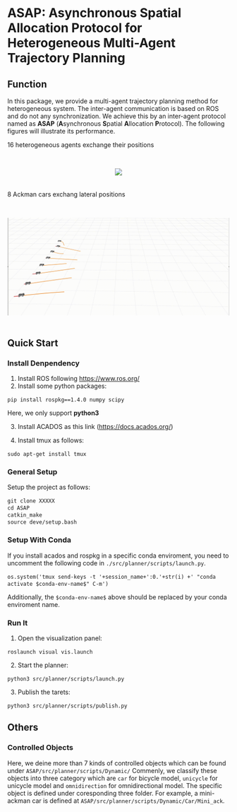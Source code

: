 
# ASAP: Asynchronous Spatial Allocation Protocol for Heterogeneous Multi-Agent Trajectory Planning

## Function

In this package, we provide a multi-agent trajectory planning method for heterogeneous system.
The inter-agent communication is based on ROS and do not any synchronization.
We achieve this by an inter-agent protocol named as **ASAP** (**A**synchronous **S**patial **A**llocation **P**rotocol).
The following figures will illustrate its performance.

16 heterogeneous agents exchange their positions

&nbsp;
<div align=center>
<img src="./images/16.gif" width=600>
</div>
&nbsp;

8 Ackman cars exchang lateral positions

&nbsp;
<div align=center>
<img src="./images/8.gif" width=600>
</div>
&nbsp;

## Quick Start

### Install Denpendency

1. Install ROS following https://www.ros.org/ 
2. Install some python packages:

```
pip install rospkg==1.4.0 numpy scipy
```

Here, we only support **python3**

3. Install ACADOS as this link (https://docs.acados.org/)

4. Install tmux as follows:
```
sudo apt-get install tmux
```

### General Setup

Setup the project as follows:
```
git clone XXXXX
cd ASAP
catkin_make
source deve/setup.bash
```

### Setup With Conda

If you install acados and rospkg in a specific conda enviroment, you need to uncomment the following code in `./src/planner/scripts/launch.py`.
```
os.system('tmux send-keys -t '+session_name+':0.'+str(i) +' "conda activate $conda-env-name$" C-m')
```
Additionally, the `$conda-env-name$` above should be replaced by your conda enviroment name.

### Run It

1. Open the visualization panel:
```
roslaunch visual vis.launch
```

2. Start the planner:
```
python3 src/planner/scripts/launch.py
```

3. Publish the tarets:
```
python3 src/planner/scripts/publish.py
```

## Others

### Controlled Objects

Here, we deine more than 7 kinds of controlled objects which can be found under `ASAP/src/planner/scripts/Dynamic/`
Commenly, we classify these objects into three category which are `car` for bicycle model, `unicycle` for unicycle model and `omnidirection` for omnidirectional model. 
The specific object is defined under coresponding three folder. 
For example, a mini-ackman car is defined at `ASAP/src/planner/scripts/Dynamic/Car/Mini_ack`.
